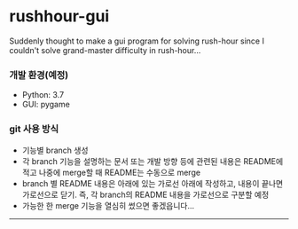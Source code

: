 # rushhour-gui
Suddenly thought to make a gui program for solving rush-hour since I couldn't solve grand-master difficulty in rush-hour...

### 개발 환경(예정)

- Python: 3.7
- GUI: pygame

### git 사용 방식

- 기능별 branch 생성
- 각 branch 기능을 설명하는 문서 또는 개발 방향 등에 관련된 내용은 README에 적고 나중에 merge할 때 README는 수동으로 merge
- branch 별 README 내용은 아래에 있는 가로선 아래에 작성하고, 내용이 끝나면 가로선으로 닫기. 즉, 각 branch의 README 내용을 가로선으로 구분할 예정
- 가능한 한 merge 기능을 열심히 썼으면 좋겠읍니다...

---
